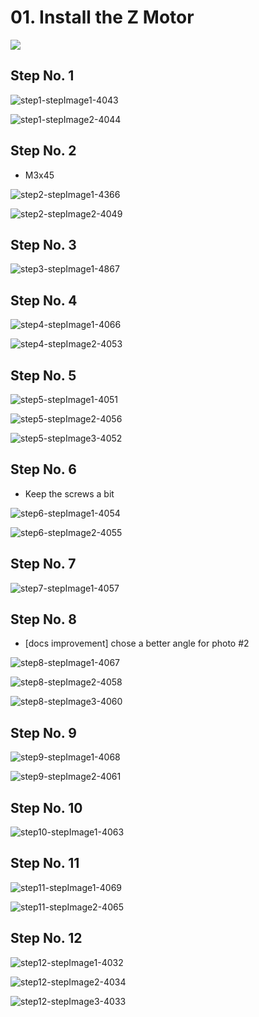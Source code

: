 # 01. Install the Z Motor

![](https://d1ulmmr4d4i8j4.cloudfront.net/static/images/guide/NoImage_592x444.jpg)

## Step No. 1

![step1-stepImage1-4043](https://d17kynu4zpq5hy.cloudfront.net/igi/imade3d/4AVUqUcdqWjANSHf.medium)

![step1-stepImage2-4044](https://d17kynu4zpq5hy.cloudfront.net/igi/imade3d/aAOX1lEkgGkKDBFD.medium)


## Step No. 2

- M3x45

![step2-stepImage1-4366](https://d17kynu4zpq5hy.cloudfront.net/igi/imade3d/MgNT31NAKQhQ5P4A.medium)

![step2-stepImage2-4049](https://d17kynu4zpq5hy.cloudfront.net/igi/imade3d/eTWFHkrv4TyS3iOS.medium)

## Step No. 3

![step3-stepImage1-4867](https://d17kynu4zpq5hy.cloudfront.net/igi/imade3d/TcyZpN5H5ZZkwIFI.medium)


## Step No. 4

![step4-stepImage1-4066](https://d17kynu4zpq5hy.cloudfront.net/igi/imade3d/1ONWFEvltwJgyNok.medium)

![step4-stepImage2-4053](https://d17kynu4zpq5hy.cloudfront.net/igi/imade3d/klBQBpUYGh5nqjWi.medium)


## Step No. 5

![step5-stepImage1-4051](https://d17kynu4zpq5hy.cloudfront.net/igi/imade3d/sqAbNvnXrHJtSEAJ.medium)

![step5-stepImage2-4056](https://d17kynu4zpq5hy.cloudfront.net/igi/imade3d/gj22ubibTxrryULU.medium)

![step5-stepImage3-4052](https://d17kynu4zpq5hy.cloudfront.net/igi/imade3d/y2nJfuHf1VcKqbWn.medium)


## Step No. 6

- Keep the screws a bit

![step6-stepImage1-4054](https://d17kynu4zpq5hy.cloudfront.net/igi/imade3d/nB3wxqPgkgf5XTIQ.medium)

![step6-stepImage2-4055](https://d17kynu4zpq5hy.cloudfront.net/igi/imade3d/TwgV2snqvGMHFa4E.medium)

## Step No. 7

![step7-stepImage1-4057](https://d17kynu4zpq5hy.cloudfront.net/igi/imade3d/Vwt5OTBYr5Ib23gy.medium)


## Step No. 8

- [docs improvement] chose a better angle for photo #2

![step8-stepImage1-4067](https://d17kynu4zpq5hy.cloudfront.net/igi/imade3d/62NYNRGKTASAmisJ.medium)

![step8-stepImage2-4058](https://d17kynu4zpq5hy.cloudfront.net/igi/imade3d/MrjqPUueptU1iBiD.medium)

![step8-stepImage3-4060](https://d17kynu4zpq5hy.cloudfront.net/igi/imade3d/s1MXmjBCYXtUYt2d.medium)

## Step No. 9

![step9-stepImage1-4068](https://d17kynu4zpq5hy.cloudfront.net/igi/imade3d/dqP614LjcLI1OhcC.medium)

![step9-stepImage2-4061](https://d17kynu4zpq5hy.cloudfront.net/igi/imade3d/fWCbDbnMa52vgRQP.medium)


## Step No. 10

![step10-stepImage1-4063](https://d17kynu4zpq5hy.cloudfront.net/igi/imade3d/4Bge1encDmVD4rr3.medium)


## Step No. 11

![step11-stepImage1-4069](https://d17kynu4zpq5hy.cloudfront.net/igi/imade3d/XTlwdIJmyXCet2WD.medium)

![step11-stepImage2-4065](https://d17kynu4zpq5hy.cloudfront.net/igi/imade3d/5Crl14LAuQASj1BT.medium)


## Step No. 12

![step12-stepImage1-4032](https://d17kynu4zpq5hy.cloudfront.net/igi/imade3d/QAZsogVAyxyAbOMC.medium)

![step12-stepImage2-4034](https://d17kynu4zpq5hy.cloudfront.net/igi/imade3d/ahHVpFObHQ1ijKua.medium)

![step12-stepImage3-4033](https://d17kynu4zpq5hy.cloudfront.net/igi/imade3d/OaQVmuUL3m5vscb3.medium)

<span></span>